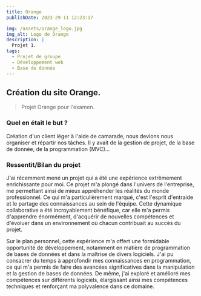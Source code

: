 ```yaml
---
title: Orange
publishDate: 2023-29-11 12:23:17

img: /assets/orange_logo.jpg 
img_alt: Logo de Orange
description: |
  Projet 1.
tags:
  - Projet de groupe
  - Développement web
  - Base de donnée
---
```


## Création du site Orange.

> Projet Orange pour l'examen.

### Quel en était le but ?

Création d'un client léger à l'aide de camarade, nous devions nous organiser et répartir nos tâches. Il y avait de la gestion de projet, de la base de donnée, de la programmation (MVC)...


<!-- <div>
    <iframe src="/pdf/projet.pdf" width="100%" height="500px"></iframe>
</div> -->

### Ressentit/Bilan du projet

J'ai récemment mené un projet qui a été une expérience extrêmement enrichissante pour moi. Ce projet m'a plongé dans l'univers de l'entreprise, me permettant ainsi de mieux appréhender les réalités du monde professionnel. Ce qui m'a particulièrement marqué, c'est l'esprit d'entraide et le partage des connaissances au sein de l'équipe. Cette dynamique collaborative a été incroyablement bénéfique, car elle m'a permis d'apprendre énormément, d'acquérir de nouvelles compétences et d'évoluer dans un environnement où chacun contribuait au succès du projet.

Sur le plan personnel, cette expérience m'a offert une formidable opportunité de développement, notamment en matière de programmation de bases de données et dans la maîtrise de divers logiciels. J'ai pu consacrer du temps à approfondir mes connaissances en programmation, ce qui m'a permis de faire des avancées significatives dans la manipulation et la gestion de bases de données. De même, j'ai exploré et amélioré mes compétences sur différents logiciels, élargissant ainsi mes compétences techniques et renforçant ma polyvalence dans ce domaine.



